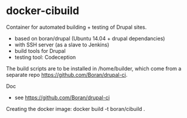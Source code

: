 docker-cibuild
==============

Container for automated building + testing of Drupal sites.

- based on boran/drupal (Ubuntu 14.04 + drupal dependancies)
- with SSH server (as a slave to Jenkins)
- build tools for Drupal
- testing tool: Codeception


The build scripts are to be installed in /home/builder, which come from a separate repo https://github.com/Boran/drupal-ci.

Doc 
- see https://github.com/Boran/drupal-ci

Creating the docker image:
docker build -t boran/cibuild .
